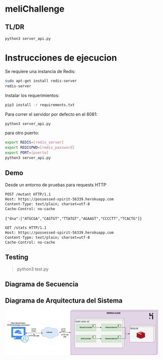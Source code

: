 # meliChallenge
## TL/DR

```
python3 server_api.py
```

# Instrucciones de ejecucion

Se requiere una instancia de Redis:

```bash
sudo apt-get install redis-server
redis-server
```

Instalar los requerimientos:

```bash
pip3 install -r requirements.txt
```

Para correr el servidor por defecto en el 8081:

```bash
python3 server_api.py
```
para otro puerto:

```bash
export REDIS=[redis_server]
export REDISPWD=[redis_password]
export PORT=[puerto]
python3 server_api.py
```

## Demo

Desde un entorno de pruebas para requests HTTP 

```
POST /mutant HTTP/1.1
Host: https://possessed-spirit-56339.herokuapp.com
Content-Type: text/plain; charset=utf-8
Cache-Control: no-cache

{"dna":["ATGCGA","CAGTGT","TTATGT","AGAAGT","CCCCTT","TCACTG"]}
```

```
GET /stats HTTP/1.1
Host: https://possessed-spirit-56339.herokuapp.com
Content-Type: text/plain; charset=utf-8
Cache-Control: no-cache
```

## Testing

>python3 test.py

## Diagrama de Secuencia



## Diagrama de Arquitectura del Sistema

![Secuencia](/docs/despliegue.png)

